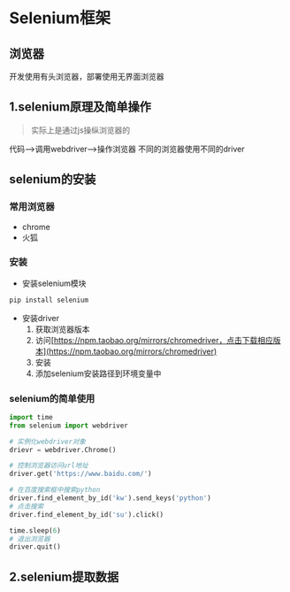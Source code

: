 # Selenium框架

## 浏览器

开发使用有头浏览器，部署使用无界面浏览器

## 1.selenium原理及简单操作

> 实际上是通过js操纵浏览器的

代码-->调用webdriver-->操作浏览器
不同的浏览器使用不同的driver

## selenium的安装

### 常用浏览器

* chrome
* 火狐

### 安装

* 安装selenium模块

```python
pip install selenium
```

* 安装driver
  1. 获取浏览器版本
  2. 访问[https://npm.taobao.org/mirrors/chromedriver，点击下载相应版本](https://npm.taobao.org/mirrors/chromedriver)
  3. 安装
  4. 添加selenium安装路径到环境变量中

### selenium的简单使用

```python
import time
from selenium import webdriver

# 实例化webdriver对象
drievr = webdriver.Chrome()

# 控制浏览器访问url地址
driver.get('https://www.baidu.com/')

# 在百度搜索框中搜索python
driver.find_element_by_id('kw').send_keys('python')
# 点击搜索
driver.find_element_by_id('su').click()

time.sleep(6)
# 退出浏览器
driver.quit()
```

## 2.selenium提取数据

